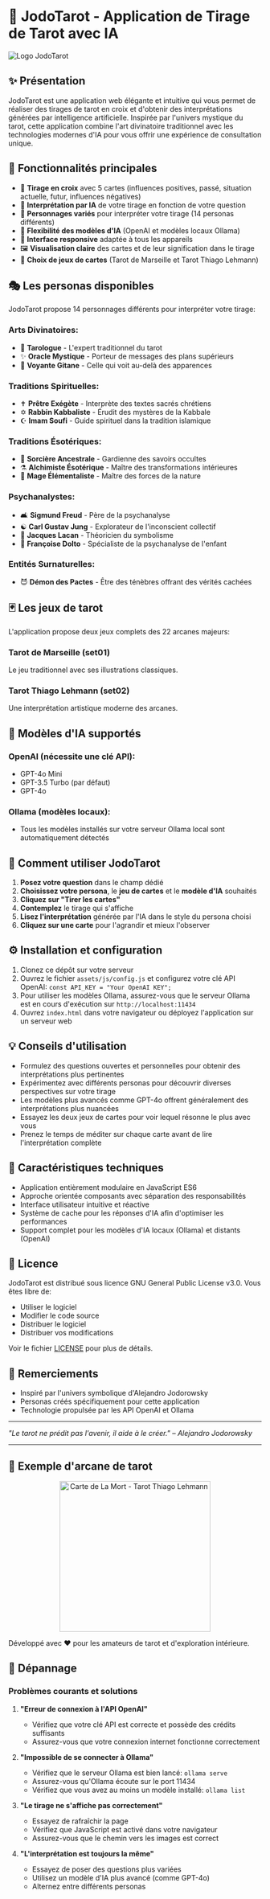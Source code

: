 # 🔮 JodoTarot - Application de Tirage de Tarot avec IA

![Logo JodoTarot](assets/images/personas/tarologue.png)

## ✨ Présentation

JodoTarot est une application web élégante et intuitive qui vous permet de réaliser des tirages de tarot en croix et d'obtenir des interprétations générées par intelligence artificielle. Inspirée par l'univers mystique du tarot, cette application combine l'art divinatoire traditionnel avec les technologies modernes d'IA pour vous offrir une expérience de consultation unique.

## 🌟 Fonctionnalités principales

- 🎴 **Tirage en croix** avec 5 cartes (influences positives, passé, situation actuelle, futur, influences négatives)
- 🧠 **Interprétation par IA** de votre tirage en fonction de votre question
- 👤 **Personnages variés** pour interpréter votre tirage (14 personas différents)
- 🔄 **Flexibilité des modèles d'IA** (OpenAI et modèles locaux Ollama)
- 📱 **Interface responsive** adaptée à tous les appareils
- 🖼️ **Visualisation claire** des cartes et de leur signification dans le tirage
- 🎨 **Choix de jeux de cartes** (Tarot de Marseille et Tarot Thiago Lehmann)

## 🎭 Les personas disponibles

JodoTarot propose 14 personnages différents pour interpréter votre tirage:

### Arts Divinatoires:
- 🔮 **Tarologue** - L'expert traditionnel du tarot
- ✨ **Oracle Mystique** - Porteur de messages des plans supérieurs
- 🎯 **Voyante Gitane** - Celle qui voit au-delà des apparences

### Traditions Spirituelles:
- ✝️ **Prêtre Exégète** - Interprète des textes sacrés chrétiens
- ✡️ **Rabbin Kabbaliste** - Érudit des mystères de la Kabbale
- ☪️ **Imam Soufi** - Guide spirituel dans la tradition islamique

### Traditions Ésotériques:
- 🌙 **Sorcière Ancestrale** - Gardienne des savoirs occultes
- ⚗️ **Alchimiste Ésotérique** - Maître des transformations intérieures
- 🌟 **Mage Élémentaliste** - Maître des forces de la nature

### Psychanalystes:
- 🛋️ **Sigmund Freud** - Père de la psychanalyse
- ☯️ **Carl Gustav Jung** - Explorateur de l'inconscient collectif
- 🔄 **Jacques Lacan** - Théoricien du symbolisme
- 👶 **Françoise Dolto** - Spécialiste de la psychanalyse de l'enfant

### Entités Surnaturelles:
- 😈 **Démon des Pactes** - Être des ténèbres offrant des vérités cachées

## 🃏 Les jeux de tarot

L'application propose deux jeux complets des 22 arcanes majeurs:

### Tarot de Marseille (set01)
Le jeu traditionnel avec ses illustrations classiques.

### Tarot Thiago Lehmann (set02)
Une interprétation artistique moderne des arcanes.

## 🤖 Modèles d'IA supportés

### OpenAI (nécessite une clé API):
- GPT-4o Mini
- GPT-3.5 Turbo (par défaut)
- GPT-4o

### Ollama (modèles locaux):
- Tous les modèles installés sur votre serveur Ollama local sont automatiquement détectés

## 🚀 Comment utiliser JodoTarot

1. **Posez votre question** dans le champ dédié
2. **Choisissez votre persona**, le **jeu de cartes** et le **modèle d'IA** souhaités
3. **Cliquez sur "Tirer les cartes"**
4. **Contemplez** le tirage qui s'affiche
5. **Lisez l'interprétation** générée par l'IA dans le style du persona choisi
6. **Cliquez sur une carte** pour l'agrandir et mieux l'observer

## ⚙️ Installation et configuration

1. Clonez ce dépôt sur votre serveur
2. Ouvrez le fichier `assets/js/config.js` et configurez votre clé API OpenAI: `const API_KEY = "Your OpenAI KEY";`
3. Pour utiliser les modèles Ollama, assurez-vous que le serveur Ollama est en cours d'exécution sur `http://localhost:11434`
4. Ouvrez `index.html` dans votre navigateur ou déployez l'application sur un serveur web

## 💡 Conseils d'utilisation

- Formulez des questions ouvertes et personnelles pour obtenir des interprétations plus pertinentes
- Expérimentez avec différents personas pour découvrir diverses perspectives sur votre tirage
- Les modèles plus avancés comme GPT-4o offrent généralement des interprétations plus nuancées
- Essayez les deux jeux de cartes pour voir lequel résonne le plus avec vous
- Prenez le temps de méditer sur chaque carte avant de lire l'interprétation complète

## 🔧 Caractéristiques techniques

- Application entièrement modulaire en JavaScript ES6
- Approche orientée composants avec séparation des responsabilités
- Interface utilisateur intuitive et réactive
- Système de cache pour les réponses d'IA afin d'optimiser les performances
- Support complet pour les modèles d'IA locaux (Ollama) et distants (OpenAI)

## 📝 Licence

JodoTarot est distribué sous licence GNU General Public License v3.0. Vous êtes libre de:
- Utiliser le logiciel
- Modifier le code source
- Distribuer le logiciel
- Distribuer vos modifications

Voir le fichier [LICENSE](LICENSE) pour plus de détails.

## 🙏 Remerciements

- Inspiré par l'univers symbolique d'Alejandro Jodorowsky
- Personas créés spécifiquement pour cette application
- Technologie propulsée par les API OpenAI et Ollama

---

*"Le tarot ne prédit pas l'avenir, il aide à le créer." – Alejandro Jodorowsky*

---

## 🔮 Exemple d'arcane de tarot

<div align="center">
  <img src="assets/images/set02/13%20La%20mort.jpg" alt="Carte de La Mort - Tarot Thiago Lehmann" width="300" />
</div>

Développé avec ❤️ pour les amateurs de tarot et d'exploration intérieure.

## 🔧 Dépannage

### Problèmes courants et solutions

1. **"Erreur de connexion à l'API OpenAI"**
   - Vérifiez que votre clé API est correcte et possède des crédits suffisants
   - Assurez-vous que votre connexion internet fonctionne correctement

2. **"Impossible de se connecter à Ollama"**
   - Vérifiez que le serveur Ollama est bien lancé: `ollama serve`
   - Assurez-vous qu'Ollama écoute sur le port 11434
   - Vérifiez que vous avez au moins un modèle installé: `ollama list`

3. **"Le tirage ne s'affiche pas correctement"**
   - Essayez de rafraîchir la page
   - Vérifiez que JavaScript est activé dans votre navigateur
   - Assurez-vous que le chemin vers les images est correct

4. **"L'interprétation est toujours la même"**
   - Essayez de poser des questions plus variées
   - Utilisez un modèle d'IA plus avancé (comme GPT-4o)
   - Alternez entre différents personas
